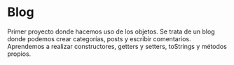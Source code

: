 # Blog
Primer proyecto donde hacemos uso de los objetos. Se trata de un blog donde podemos crear categorías, posts y escribir comentarios.</br>
Aprendemos a realizar constructores, getters y setters, toStrings y métodos propios.
